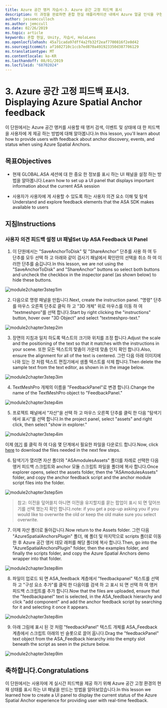 ```yaml
---
title: Azure 공간 앵커 자습서-3. Azure 공간 고정 피드백 표시
description: 이 과정을 완료하면 혼합 현실 애플리케이션 내에서 Azure 얼굴 인식을 구현하는 방법을 이해할 수 있습니다.
author: jessemcculloch
ms.author: jemccull
ms.date: 02/26/2019
ms.topic: article
keywords: 혼합 현실, Unity, 자습서, HoloLens
ms.openlocfilehash: 45a71cada97dff4a2fb32f2eaf7700816f2e0d42
ms.sourcegitcommit: af1602710c1ccb7ed870a491923350d387706129
ms.translationtype: MT
ms.contentlocale: ko-KR
ms.lasthandoff: 08/01/2019
ms.locfileid: "68702024"
---
```

# <a name="3-displaying-azure-spatial-anchor-feedback"></a><span data-ttu-id="5c981-105">3. Azure 공간 고정 피드백 표시</span><span class="sxs-lookup"><span data-stu-id="5c981-105">3. Displaying Azure Spatial Anchor feedback</span></span>

<span data-ttu-id="5c981-106">이 단원에서는 Azure 공간 앵커를 사용할 때 앵커 검색, 이벤트 및 상태에 대 한 피드백을 사용자에 게 제공 하는 방법에 대해 알아봅니다.</span><span class="sxs-lookup"><span data-stu-id="5c981-106">In this lesson, you'll learn about how to provide users with feedback about anchor discovery, events, and status when using Azure Spatial Anchors.</span></span>

## <a name="objectives"></a><span data-ttu-id="5c981-107">목표</span><span class="sxs-lookup"><span data-stu-id="5c981-107">Objectives</span></span>

* <span data-ttu-id="5c981-108">현재 GLOBAL.ASA 세션에 대 한 중요 한 정보를 표시 하는 UI 패널을 설정 하는 방법을 알아봅니다.</span><span class="sxs-lookup"><span data-stu-id="5c981-108">Learn how to set up a UI panel that displays important information about the current ASA session</span></span>

* <span data-ttu-id="5c981-109">사용자가 사용자에 게 사용할 수 있도록 하는 사용자 의견 요소 이해 및 탐색</span><span class="sxs-lookup"><span data-stu-id="5c981-109">Understand and explore feedback elements that the ASA SDK makes available to users</span></span>

## <a name="instructions"></a><span data-ttu-id="5c981-110">지침</span><span class="sxs-lookup"><span data-stu-id="5c981-110">Instructions</span></span>

### <a name="set-up-asa-feedback-ui-panel"></a><span data-ttu-id="5c981-111">사용자 의견 피드백 설정 UI 패널</span><span class="sxs-lookup"><span data-stu-id="5c981-111">Set Up ASA Feedback UI Panel</span></span>

1. <span data-ttu-id="5c981-112">이 단원에서는 "SaveAnchorToDisk" 및 "ShareAnchor" 단추를 사용 하 여 두 단추를 모두 선택 하 고 아래와 같이 검사기 패널에서 확인란의 선택을 취소 하 여 이러한 단추를 숨깁니다.</span><span class="sxs-lookup"><span data-stu-id="5c981-112">In this lesson, we are not using the "SaveAnchorToDisk" and "ShareAnchor" buttons so select both buttons and uncheck the checkbox in the inspector panel (as shown below) to hide these buttons.</span></span>
   

![module2chapter3step1im](images/module2chapter3step1im.PNG)

2. <span data-ttu-id="5c981-114">다음으로 명령 패널을 만듭니다.</span><span class="sxs-lookup"><span data-stu-id="5c981-114">Next, create the instruction panel.</span></span> <span data-ttu-id="5c981-115">"명령" 단추를 마우스 오른쪽 단추로 클릭 하 고 "3D 개체" 위로 마우스를 이동 하 여 "textmeshpro"를 선택 합니다.</span><span class="sxs-lookup"><span data-stu-id="5c981-115">Start by right clicking the "instructions" button, hover over "3D Object" and select "textmeshpro-text."</span></span>

![module2chapter3step2im](images/module2chapter3step2im.PNG)

3. <span data-ttu-id="5c981-117">장면의 지침과 일치 하도록 텍스트의 크기와 위치를 조정 합니다.</span><span class="sxs-lookup"><span data-stu-id="5c981-117">Adjust the scale and the positioning of the text so that it matches with the instructions in your scene.</span></span> <span data-ttu-id="5c981-118">또한 모든 텍스트의 맞춤이 가운데 맞춤 인지 확인 합니다.</span><span class="sxs-lookup"><span data-stu-id="5c981-118">Also, ensure the alignment for all of the text is centered.</span></span> <span data-ttu-id="5c981-119">그런 다음 아래 이미지에 나와 있는 것 처럼 텍스트 편집기에서 샘플 텍스트를 삭제 합니다.</span><span class="sxs-lookup"><span data-stu-id="5c981-119">Then delete the sample text from the text editor, as shown in in the image below.</span></span>

![module2chapter3step3im](images/module2chapter3step3im.PNG)

4. <span data-ttu-id="5c981-121">TextMeshPro 개체의 이름을 "FeedbackPanel"로 변경 합니다.</span><span class="sxs-lookup"><span data-stu-id="5c981-121">Change the name of the TextMeshPro object to "FeedbackPanel."</span></span>
   

![module2chapter3step4im](images/module2chapter3step4im.PNG)

5. <span data-ttu-id="5c981-123">프로젝트 패널에서 "자산"을 선택 하 고 마우스 오른쪽 단추를 클릭 한 다음 "탐색기에서 표시"를 선택 합니다.</span><span class="sxs-lookup"><span data-stu-id="5c981-123">In the project panel, select "assets" and right click, then select "show in explorer."</span></span>
   

![module2chapter3step4im](images/module2chapter3step5im.PNG)

<span data-ttu-id="5c981-125">이제 [여기](https://onedrive.live.com/?authkey=%21ABXEC8PvyQu8Qd8&id=5B7335C4342BCB0E%21395636&cid=5B7335C4342BCB0E) 를 클릭 하 여 다음 몇 단계에서 필요한 파일을 다운로드 합니다.</span><span class="sxs-lookup"><span data-stu-id="5c981-125">Now, click [here](https://onedrive.live.com/?authkey=%21ABXEC8PvyQu8Qd8&id=5B7335C4342BCB0E%21395636&cid=5B7335C4342BCB0E) to download the files needed in the next few steps.</span></span>

6. <span data-ttu-id="5c981-126">탐색기가 열리면 자산 폴더와 "ASAmodulesAssets" 폴더를 차례로 선택한 다음 앵커 피드백 스크립트와 anchor 모듈 스크립트 파일을 폴더에 복사 합니다.</span><span class="sxs-lookup"><span data-stu-id="5c981-126">Once explorer opens, select the assets folder, then the "ASAmodulesAssets" folder, and copy the anchor feedback script and the anchor module script files into the folder.</span></span> 

![module2chapter3step5im](images/module2chapter3step6im.PNG)

> <span data-ttu-id="5c981-128">참고: 이전을 덮어쓸지 아니면 이전을 유지할지를 묻는 팝업이 표시 되 면 덮어쓰기를 선택 했는지 확인 합니다.</span><span class="sxs-lookup"><span data-stu-id="5c981-128">note: if you get a pop-up asking you if you would like to overwrite the old or keep the old make sure you select overwrite.</span></span>

7. <span data-ttu-id="5c981-129">이제 자산 폴더로 돌아갑니다.</span><span class="sxs-lookup"><span data-stu-id="5c981-129">Now return to the Assets folder.</span></span> <span data-ttu-id="5c981-130">그런 다음 "AzureSpatialAnchorsPlugin" 폴더, 예 폴더 및 마지막으로 scripts 폴더로 이동한 후 Azure 공간 앵커 데모 래퍼를 해당 폴더에 복사 합니다.</span><span class="sxs-lookup"><span data-stu-id="5c981-130">Then, go into the "AzureSpatialAnchorsPlugin" folder, then the examples folder, and finally the scripts folder, and copy the Azure Spatial Anchors demo wrapper into that folder.</span></span> 

![module2chapter3step8im](images/module2chapter3step7im.PNG)

8. <span data-ttu-id="5c981-132">파일이 업로드 되 면 ASA_feedback 계층에서 "feedbackpanel" 텍스트를 선택 하 고 "구성 요소 추가"를 클릭 한 다음이를 검색 하 고 표시 되 면 선택 하 여 앵커 피드백 스크립트를 추가 합니다.</span><span class="sxs-lookup"><span data-stu-id="5c981-132">Now that the files are uploaded, ensure that the "feedbackpanel" text is selected, in the ASA_feedback hierarchy and click "add component" and add the anchor feedback script by searching for it and selecting it once it appears.</span></span> 

![module2chapter3step8im](images/module2chapter3step8im.PNG)

9. <span data-ttu-id="5c981-134">아래 그림에 표시 된 것 처럼 "feedbackPanel" 텍스트 개체를 ASA_Feedback 계층에서 스크립트 아래의 빈 슬롯으로 끌어 옵니다.</span><span class="sxs-lookup"><span data-stu-id="5c981-134">Drag the "feedbackPanel" text object from the ASA_Feedback hierarchy into the empty slot beneath the script as seen in the picture below.</span></span> 

![module2chapter3step9im](images/module2chapter3step9im.PNG)

## <a name="congratulations"></a><span data-ttu-id="5c981-136">축하합니다.</span><span class="sxs-lookup"><span data-stu-id="5c981-136">Congratulations</span></span>

<span data-ttu-id="5c981-137">이 단원에서는 사용자에 게 실시간 피드백을 제공 하기 위해 Azure 공간 고정 환경의 현재 상태를 표시 하는 UI 패널을 만드는 방법을 알아보았습니다.</span><span class="sxs-lookup"><span data-stu-id="5c981-137">In this lesson we learned how to create a UI panel to display the current status of the Azure Spatial Anchor experience for providing user with real-time feedback.</span></span>


